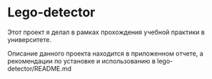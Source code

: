 # Lego-detector

Этот проект я делал в рамках прохождения учебной практики в университете.

Описание данного проекта находится в приложенном отчете, а рекомендации по установке и использованию в lego-detector/README.md
